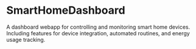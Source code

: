 # SmartHomeDashboard
A dashboard webapp for controlling and monitoring smart home devices. Including features for device integration, automated routines, and energy usage tracking.
